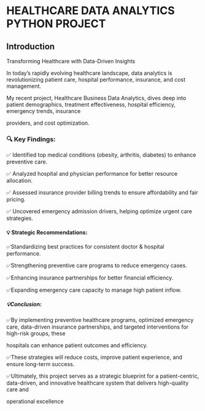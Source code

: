 # HEALTHCARE DATA ANALYTICS PYTHON PROJECT

## Introduction

Transforming Healthcare with Data-Driven Insights

In today’s rapidly evolving healthcare landscape, data analytics is revolutionizing patient care, hospital performance, insurance, and cost management. 

My recent project, Healthcare Business Data Analytics, dives deep into patient demographics, treatment effectiveness, hospital efficiency, emergency trends, insurance 

providers, and cost optimization. 

### 🔍 Key Findings:

✅ Identified top medical conditions (obesity, arthritis, diabetes) to enhance preventive care.

✅ Analyzed hospital and physician performance for better resource allocation.

✅ Assessed insurance provider billing trends to ensure affordability and fair pricing.

✅ Uncovered emergency admission drivers, helping optimize urgent care strategies.

#### 💡 Strategic Recommendations:

✅Standardizing best practices for consistent doctor & hospital performance.

✅Strengthening preventive care programs to reduce emergency cases.

✅Enhancing insurance partnerships for better financial efficiency.

✅Expanding emergency care capacity to manage high patient inflow.

 ##### 💡Conclusion:
 
✅By implementing preventive healthcare programs, optimized emergency care, data-driven insurance partnerships, and targeted interventions for high-risk groups, these 

hospitals can enhance patient outcomes and efficiency.

✅These strategies will reduce costs, improve patient experience, and ensure long-term success.

✅Ultimately, this project serves as a strategic blueprint for a patient-centric, data-driven, and innovative healthcare system that delivers high-quality care and 

operational excellence

